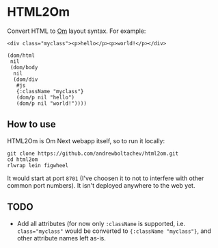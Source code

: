 # HTML2Om

Convert HTML to [Om](https://github.com/omcljs/om) layout syntax. For example:

```
<div class="myclass"><p>hello</p><p>world!</p></div>
```

```
(dom/html
 nil
 (dom/body
  nil
  (dom/div
   #js
   {:className "myclass"}
   (dom/p nil "hello")
   (dom/p nil "world!"))))
 ```
 
## How to use
 
HTML2Om is Om Next webapp itself, so to run it locally:
 
```
git clone https://github.com/andrewboltachev/html2om.git
cd html2om
rlwrap lein figwheel
```
 
It would start at port `8701` (I've choosen it to not to interfere with other common port numbers).
It isn't deployed anywhere to the web yet.
 
## TODO

* Add all attributes (for now only `:className` is supported, i.e. `class="myclass"` would be converted to `{:className "myclass"}`, and other attribute names left as-is.
